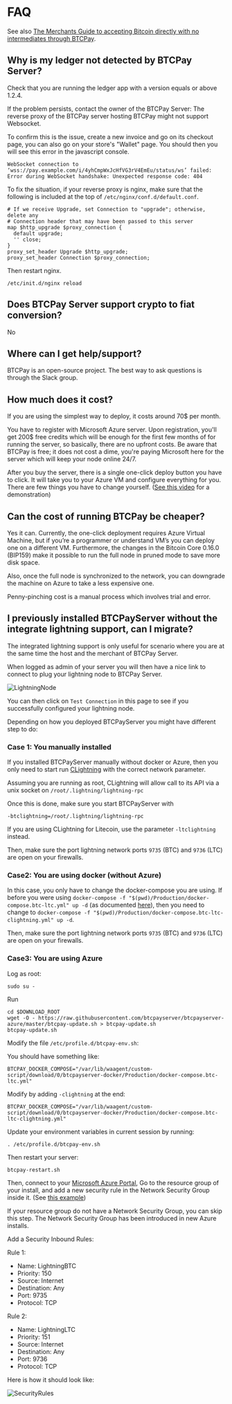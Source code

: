 # FAQ

See also [The Merchants Guide to accepting Bitcoin directly with no intermediates through BTCPay](https://www.reddit.com/r/Bitcoin/comments/81h1oy/the_merchants_guide_to_accepting_bitcoin_directly/).

## Why is my ledger not detected by BTCPay Server?

Check that you are running the ledger app with a version equals or above 1.2.4.
 
 If the problem persists, contact the owner of the BTCPay Server: The reverse proxy of the BTCPay server hosting BTCPay might not support Websocket.

To confirm this is the issue, create a new invoice and go on its checkout page, you can also go on your store's "Wallet" page.
You should then you will see this error in the javascript console.

```
WebSocket connection to ‘wss://pay.example.com/i/4yhCmpWxJcHfVG3rV4EmEu/status/ws’ failed: Error during WebSocket handshake: Unexpected response code: 404
```

To fix the situation, if your reverse proxy is nginx, make sure that the following is included at the top of `/etc/nginx/conf.d/default.conf`.

```
# If we receive Upgrade, set Connection to "upgrade"; otherwise, delete any
# Connection header that may have been passed to this server
map $http_upgrade $proxy_connection {
  default upgrade;
  '' close;
}
proxy_set_header Upgrade $http_upgrade;
proxy_set_header Connection $proxy_connection;
```

Then restart nginx.

```
/etc/init.d/nginx reload
```

## Does BTCPay Server support crypto to fiat conversion?

No

## Where can I get help/support?

BTCPay is an open-source project. The best way to ask questions is through the Slack group.

## How much does it cost?

If you are using the simplest way to deploy, it costs around 70$ per month.

You have to register with Microsoft Azure server. Upon registration, you'll get 200$ free credits which will be enough for the first few months of for running the server, so basically, there are no upfront costs. Be aware that BTCPay is free; it does not cost a dime, you're paying Microsoft here for the server which will keep your node online 24/7.

After you buy the server, there is a single one-click deploy button you have to click. It will take you to your Azure VM and configure everything for you. There are few things you have to change yourself. ([See this video](https://www.youtube.com/watch?v=Bxs95BdEMHY) for a demonstration)

## Can the cost of running BTCPay be cheaper?

Yes it can. Currently, the one-click deployment requires Azure Virtual Machine, but if you’re a programmer or understand VM’s you can deploy one on a different VM. Furthermore, the changes in the Bitcoin Core 0.16.0 (BIP159) make it possible to run the full node in pruned mode to save more disk space.

Also, once the full node is synchronized to the network, you can downgrade the machine on Azure to take a less expensive one.

Penny-pinching cost is a manual process which involves trial and error.

## I previously installed BTCPayServer without the integrate lightning support, can I migrate?

The integrated lightning support is only useful for scenario where you are at the same time the host and the merchant of BTCPay Server.

When logged as admin of your server you will then have a nice link to connect to plug your lightning node to BTCPay Server.

![LightningNode](img/setuplightningnode.png)

You can then click on `Test Connection` in this page to see if you successfully configured your lightning node.

Depending on how you deployed BTCPayServer you might have different step to do:

### Case 1: You manually installed

If you installed BTCPayServer manually without docker or Azure, then you only need to start run [CLightning](https://hub.docker.com/r/nicolasdorier/clightning/) with the correct network parameter.

Assuming you are running as root, CLightning will allow call to its API via a unix socket on `/root/.lightning/lightning-rpc`

Once this is done, make sure you start BTCPayServer with

```
-btclightning=/root/.lightning/lightning-rpc
```

If you are using CLightning for Litecoin, use the parameter `-ltclightning` instead.

Then, make sure the port lightning network ports `9735` (BTC) and `9736` (LTC) are open on your firewalls.

### Case2: You are using docker (without Azure)

In this case, you only have to change the docker-compose you are using.
If before you were using `docker-compose -f "$(pwd)/Production/docker-compose.btc-ltc.yml" up -d` (as documented [here](https://github.com/btcpayserver/btcpayserver-docker#for-docker-noobs)), then you need to change to `docker-compose -f "$(pwd)/Production/docker-compose.btc-ltc-clightning.yml" up -d`.

Then, make sure the port lightning network ports `9735` (BTC) and `9736` (LTC) are open on your firewalls.

### Case3: You are using Azure

Log as root:

```
sudo su -
```

Run

```
cd $DOWNLOAD_ROOT
wget -O - https://raw.githubusercontent.com/btcpayserver/btcpayserver-azure/master/btcpay-update.sh > btcpay-update.sh
btcpay-update.sh
```

Modify the file `/etc/profile.d/btcpay-env.sh`:

You should have something like:

```
BTCPAY_DOCKER_COMPOSE="/var/lib/waagent/custom-script/download/0/btcpayserver-docker/Production/docker-compose.btc-ltc.yml"
```

Modify by adding `-clightning` at the end:

```
BTCPAY_DOCKER_COMPOSE="/var/lib/waagent/custom-script/download/0/btcpayserver-docker/Production/docker-compose.btc-ltc-clightning.yml"
```

Update your environment variables in current session by running:

```
. /etc/profile.d/btcpay-env.sh
```

Then restart your server:

```
btcpay-restart.sh
```

Then, connect to your [Microsoft Azure Portal](https://portal.azure.com/),
Go to the resource group of your install, and add a new security rule in the Network Security Group inside it. (See [this example](https://docs.microsoft.com/en-us/azure/virtual-network/virtual-networks-create-nsg-arm-pportal#create-rules-in-an-existing-nsg))

If your resource group do not have a Network Security Group, you can skip this step. The Network Security Group has been introduced in new Azure installs.

Add a Security Inbound Rules:

Rule 1:

* Name: LightningBTC
* Priority: 150
* Source: Internet
* Destination: Any
* Port: 9735
* Protocol: TCP

Rule 2:

* Name: LightningLTC
* Priority: 151
* Source: Internet
* Destination: Any
* Port: 9736
* Protocol: TCP

Here is how it should look like:

![SecurityRules](img/azuresecurityrule.png)


